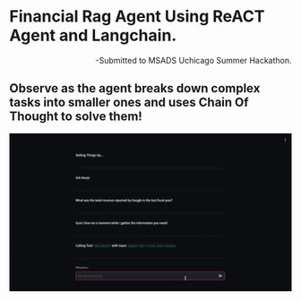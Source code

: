 <h1>Financial Rag Agent Using ReACT Agent and Langchain.</h1>
<p align="right">-Submitted to MSADS Uchicago Summer Hackathon.</p>
<h2>Observe as the agent breaks down complex tasks into smaller ones and uses Chain Of Thought to solve them!</h2>
<img src="https://github.com/aayushv001/ReactFinancialRAG/blob/main/demo.gif"/>
